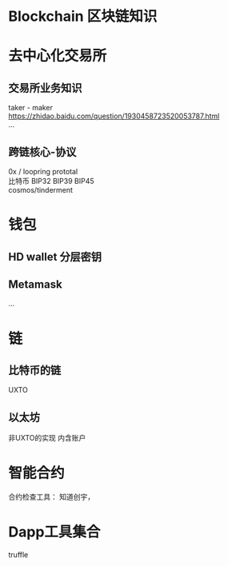 # Blockchain 区块链知识

# 去中心化交易所 
## 交易所业务知识
taker - maker  https://zhidao.baidu.com/question/1930458723520053787.html  
  ...
  
## 跨链核心-协议
0x   / loopring prototal  
比特币 BIP32 BIP39 BIP45  
cosmos/tinderment  
  
# 钱包
##  HD wallet 分层密钥
  

##  Metamask
...  
  

# 链
## 比特币的链
UXTO   

## 以太坊
非UXTO的实现 内含账户  

# 智能合约
合约检查工具： 知道创宇，

# Dapp工具集合
truffle
